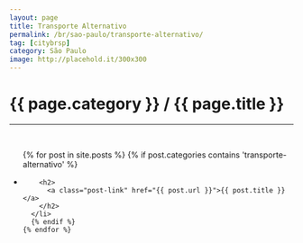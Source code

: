 ```yaml
---
layout: page
title: Transporte Alternativo
permalink: /br/sao-paulo/transporte-alternativo/
tag: [citybrsp]
category: São Paulo
image: http://placehold.it/300x300
---
```


<div class="home">

  <h1 class="page-heading">{{ page.category }} / {{ page.title }}</h1>
  <hr><br>

  <ul class="post-list">
    {% for post in site.posts %}
      {% if post.categories contains 'transporte-alternativo' %}
      <li>

        <h2>
          <a class="post-link" href="{{ post.url }}">{{ post.title }}</a>
        </h2>
      </li>
      {% endif %}
    {% endfor %}
  </ul>
</div>